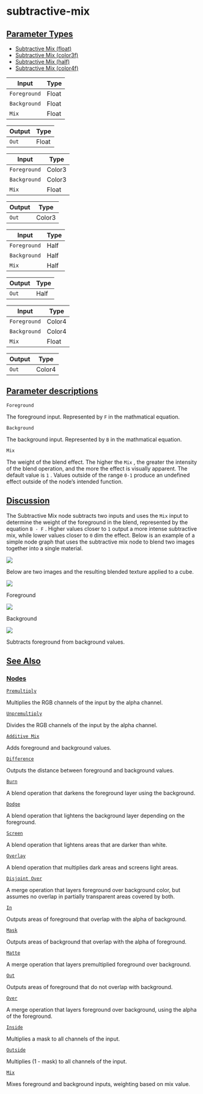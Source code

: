 # subtractive-mix


[Parameter Types](/documentation/shadergraph/compositing/subtractive-mix#Parameter-Types)
-----------------------------------------------------------------------------------------

* [Subtractive Mix (float)](#)
* [Subtractive Mix (color3f)](#)
* [Subtractive Mix (half)](#)
* [Subtractive Mix (color4f)](#)

| Input | Type |
| --- | --- |
| `Foreground` | Float |
| `Background` | Float |
| `Mix` | Float |

| Output | Type |
| --- | --- |
| `Out` | Float |

| Input | Type |
| --- | --- |
| `Foreground` | Color3 |
| `Background` | Color3 |
| `Mix` | Float |

| Output | Type |
| --- | --- |
| `Out` | Color3 |

| Input | Type |
| --- | --- |
| `Foreground` | Half |
| `Background` | Half |
| `Mix` | Half |

| Output | Type |
| --- | --- |
| `Out` | Half |

| Input | Type |
| --- | --- |
| `Foreground` | Color4 |
| `Background` | Color4 |
| `Mix` | Float |

| Output | Type |
| --- | --- |
| `Out` | Color4 |

[Parameter descriptions](/documentation/shadergraph/compositing/subtractive-mix#Parameter-descriptions)
-------------------------------------------------------------------------------------------------------

`Foreground` 

 The foreground input. Represented by
 `F` 
 in the mathmatical equation.
 

`Background` 

 The background input. Represented by
 `B` 
 in the mathmatical equation.
 

`Mix` 

 The weight of the blend effect. The higher the
 `Mix` 
 , the greater the intensity of the blend operation, and the more the effect is visually apparent. The default value is
 `1` 
 . Values outside of the range
 `0-1` 
 produce an undefined effect outside of the node’s intended function.
 

[Discussion](/documentation/shadergraph/compositing/subtractive-mix#Discussion)
-------------------------------------------------------------------------------

 The Subtractive Mix node subtracts two inputs and uses the
 `Mix` 
 input to determine the weight of the foreground in the blend, represented by the equation
 `B - F` 
 . Higher values closer to
 `1` 
 output a more intense subtractive mix, while lower values closer to
 `0` 
 dim the effect. Below is an example of a simple node graph that uses the subtractive mix node to blend two images together into a single material.
 

![](https://docs-assets.developer.apple.com/published/0b2cb1c29296c2d895fde15bce065e41/SubtractiveMixGraph.png)

 Below are two images and the resulting blended texture applied to a cube.
 

![](https://docs-assets.developer.apple.com/published/d9c4946e10d4cea53d216d891a402e72/MixMaterial1.png)

 Foreground
 

![](https://docs-assets.developer.apple.com/published/894072a80859e854d9facc19ef5e6577/BrickTexture.png)

 Background
 

![](https://docs-assets.developer.apple.com/published/fca33a7dff83ead7e54cef9ff64f0775/SubtractiveMixMaterial.png)

 Subtracts foreground from background values.

[See Also](/documentation/shadergraph/compositing/subtractive-mix#see-also)
---------------------------------------------------------------------------

### [Nodes](/documentation/shadergraph/compositing/subtractive-mix#nodes)

[`Premultiply`](/documentation/shadergraph/compositing/premultiply)

 Multiplies the RGB channels of the input by the alpha channel.
 

[`Unpremultiply`](/documentation/shadergraph/compositing/unpremultiply)

 Divides the RGB channels of the input by the alpha channel.
 

[`Additive Mix`](/documentation/shadergraph/compositing/additive-mix)

 Adds foreground and background values.
 

[`Difference`](/documentation/shadergraph/compositing/difference)

 Outputs the distance between foreground and background values.
 

[`Burn`](/documentation/shadergraph/compositing/burn)

 A blend operation that darkens the foreground layer using the background.
 

[`Dodge`](/documentation/shadergraph/compositing/dodge)

 A blend operation that lightens the background layer depending on the foreground.
 

[`Screen`](/documentation/shadergraph/compositing/screen)

 A blend operation that lightens areas that are darker than white.
 

[`Overlay`](/documentation/shadergraph/compositing/overlay)

 A blend operation that multiplies dark areas and screens light areas.
 

[`Disjoint Over`](/documentation/shadergraph/compositing/disjoint-over)

 A merge operation that layers foreground over background color, but assumes no overlap in partially transparent areas covered by both.
 

[`In`](/documentation/shadergraph/compositing/in)

 Outputs areas of foreground that overlap with the alpha of background.
 

[`Mask`](/documentation/shadergraph/compositing/mask)

 Outputs areas of background that overlap with the alpha of foreground.
 

[`Matte`](/documentation/shadergraph/compositing/matte)

 A merge operation that layers premultiplied foreground over background.
 

[`Out`](/documentation/shadergraph/compositing/out)

 Outputs areas of foreground that do not overlap with background.
 

[`Over`](/documentation/shadergraph/compositing/over)

 A merge operation that layers foreground over background, using the alpha of the foreground.
 

[`Inside`](/documentation/shadergraph/compositing/inside)

 Multiplies a mask to all channels of the input.
 

[`Outside`](/documentation/shadergraph/compositing/outside)

 Multiplies (1 - mask) to all channels of the input.
 

[`Mix`](/documentation/shadergraph/compositing/mix)

 Mixes foreground and background inputs, weighting based on mix value.
 

